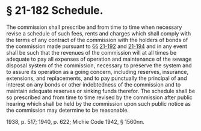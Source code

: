 # § 21-182 Schedule.

<p>The commission shall prescribe and from time to time when necessary revise a schedule of such fees, rents and charges which shall comply with the terms of any contract of the commission with the holders of bonds of the commission made pursuant to §§ <a href='http://law.lis.virginia.gov/vacode/21-192/'>21-192</a> and <a href='http://law.lis.virginia.gov/vacode/21-194/'>21-194</a> and in any event shall be such that the revenues of the commission will at all times be adequate to pay all expenses of operation and maintenance of the sewage disposal system of the commission, necessary to preserve the system and to assure its operation as a going concern, including reserves, insurance, extensions, and replacements, and to pay punctually the principal of and interest on any bonds or other indebtedness of the commission and to maintain adequate reserves or sinking funds therefor. The schedule shall be so prescribed and from time to time revised by the commission after public hearing which shall be held by the commission upon such public notice as the commission may determine to be reasonable.</p><p>1938, p. 517; 1940, p. 622; Michie Code 1942, § 1560nn.</p>